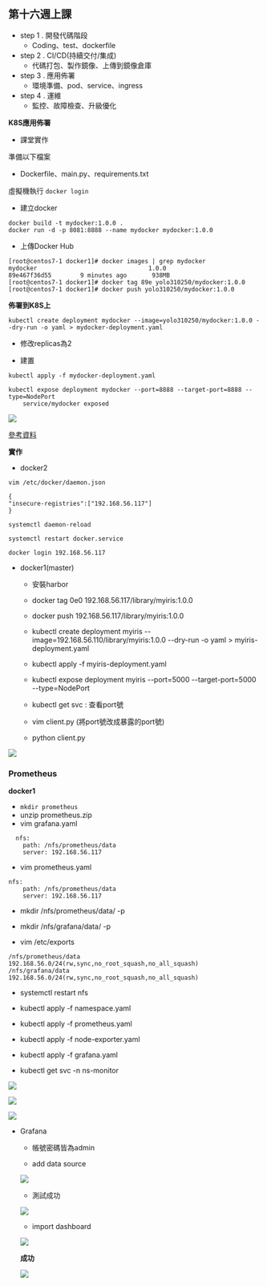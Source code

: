 ## 第十六週上課

- step 1 . 開發代碼階段
    -  Coding、test、dockerfile
- step 2 . CI/CD(持續交付/集成)
    - 代碼打包、製作鏡像、上傳到鏡像倉庫
- step 3 . 應用佈署
    - 環境準備、pod、service、ingress
- step 4 . 運維
     - 監控、故障檢查、升級優化

**K8S應用佈署**
- 課堂實作

準備以下檔案
- Dockerfile、main.py、requirements.txt  

虛擬機執行
`docker login`
- 建立docker
```
docker build -t mydocker:1.0.0 .
docker run -d -p 8081:8888 --name mydocker mydocker:1.0.0
```
- 上傳Docker Hub
```
[root@centos7-1 docker1]# docker images | grep mydocker
mydocker                               1.0.0                      89e467f36d55        9 minutes ago       938MB
[root@centos7-1 docker1]# docker tag 89e yolo310250/mydocker:1.0.0
[root@centos7-1 docker1]# docker push yolo310250/mydocker:1.0.0
```

**佈署到K8S上**
```
kubectl create deployment mydocker --image=yolo310250/mydocker:1.0.0 --dry-run -o yaml > mydocker-deployment.yaml
```
- 修改replicas為2

- 建置
```
kubectl apply -f mydocker-deployment.yaml

kubectl expose deployment mydocker --port=8888 --target-port=8888 --type=NodePort
    service/mydocker exposed
```
![](1.PNG)

[參考資料]("https://www.maxlist.xyz/2020/01/11/docker-flask/")


**實作**
- docker2  

`vim /etc/docker/daemon.json`
```
{ 
"insecure-registries":["192.168.56.117"] 
}
```
```
systemctl daemon-reload

systemctl restart docker.service

docker login 192.168.56.117
```
- docker1(master)
    - 安裝harbor

    - docker tag 0e0 192.168.56.117/library/myiris:1.0.0

    - docker push 192.168.56.117/library/myiris:1.0.0

    - kubectl create deployment myiris --image=192.168.56.110/library/myiris:1.0.0 --dry-run -o yaml > myiris-deployment.yaml

    - kubectl apply -f myiris-deployment.yaml

    - kubectl expose deployment myiris --port=5000 --target-port=5000 --type=NodePort

    - kubectl get svc : 查看port號

    - vim client.py (將port號改成暴露的port號)

    - python client.py

![](2.PNG)

### Prometheus

**docker1**
- `mkdir prometheus`
- unzip prometheus.zip
- vim grafana.yaml
```
  nfs:
    path: /nfs/prometheus/data
    server: 192.168.56.117
```
- vim prometheus.yaml
```
nfs:
    path: /nfs/prometheus/data
    server: 192.168.56.117
```
- mkdir /nfs/prometheus/data/ -p

- mkdir /nfs/grafana/data/ -p

- vim /etc/exports
```
/nfs/prometheus/data    192.168.56.0/24(rw,sync,no_root_squash,no_all_squash)
/nfs/grafana/data    192.168.56.0/24(rw,sync,no_root_squash,no_all_squash)
```
- systemctl restart nfs

- kubectl apply -f namespace.yaml

- kubectl apply -f prometheus.yaml

- kubectl apply -f node-exporter.yaml

- kubectl apply -f grafana.yaml

- kubectl get svc -n ns-monitor

![](9.PNG)

![](3.PNG)

![](4.PNG)

- Grafana
    - 帳號密碼皆為admin

    - add data source

    ![](5.PNG)
    - 測試成功

    ![](6.PNG)

    - import dashboard
    
    ![](7.PNG)
    
    **成功**
    
    ![](8.PNG)